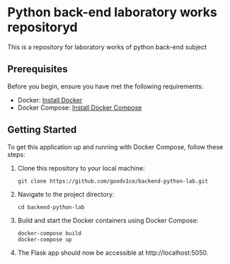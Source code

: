 # Python back-end laboratory works repositoryd

This is a repository for laboratory works of python back-end subject

## Prerequisites

Before you begin, ensure you have met the following requirements:

- Docker: [Install Docker](https://docs.docker.com/get-docker/)
- Docker Compose: [Install Docker Compose](https://docs.docker.com/compose/install/)

## Getting Started

To get this application up and running with Docker Compose, follow these steps:

1. Clone this repository to your local machine:

   ```shell
   git clone https://github.com/goodv1ce/backend-python-lab.git

2. Navigate to the project directory:

   ```shell
   cd backend-python-lab

3. Build and start the Docker containers using Docker Compose:

   ```shell
   docker-compose build
   docker-compose up

4. The Flask app should now be accessible at http://localhost:5050.
